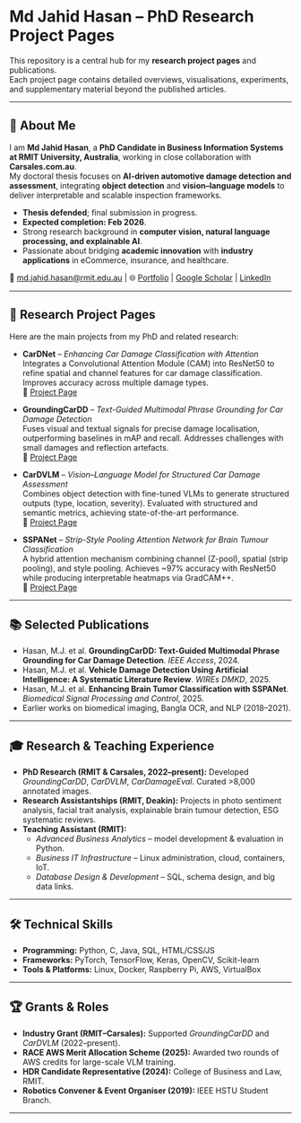 # Md Jahid Hasan – PhD Research Project Pages

This repository is a central hub for my **research project pages** and publications.  
Each project page contains detailed overviews, visualisations, experiments, and supplementary material beyond the published articles.  

---

## 👤 About Me

I am **Md Jahid Hasan**, a **PhD Candidate in Business Information Systems at RMIT University, Australia**, working in close collaboration with **Carsales.com.au**.  
My doctoral thesis focuses on **AI-driven automotive damage detection and assessment**, integrating **object detection** and **vision–language models** to deliver interpretable and scalable inspection frameworks.  

- **Thesis defended**; final submission in progress.  
- **Expected completion: Feb 2026**.  
- Strong research background in **computer vision, natural language processing, and explainable AI**.  
- Passionate about bridging **academic innovation** with **industry applications** in eCommerce, insurance, and healthcare.  

📧 md.jahid.hasan@rmit.edu.au | 🌐 [Portfolio](https://hellojahid.github.io) | [Google Scholar](https://scholar.google.com/citations?user=7gQWnDMAAAAJ&hl=en) | [LinkedIn](https://www.linkedin.com/in/hellojahid/)

---

## 📑 Research Project Pages

Here are the main projects from my PhD and related research:

- **CarDNet** – *Enhancing Car Damage Classification with Attention*  
  Integrates a Convolutional Attention Module (CAM) into ResNet50 to refine spatial and channel features for car damage classification. Improves accuracy across multiple damage types.  
  🔗 [Project Page](https://hellojahid.github.io/paper/cardnet/cardnet.html)

- **GroundingCarDD** – *Text-Guided Multimodal Phrase Grounding for Car Damage Detection*  
  Fuses visual and textual signals for precise damage localisation, outperforming baselines in mAP and recall. Addresses challenges with small damages and reflection artefacts.  
  🔗 [Project Page](https://hellojahid.github.io/paper/groundingcardd/groundingcardd.html)

- **CarDVLM** – *Vision–Language Model for Structured Car Damage Assessment*  
  Combines object detection with fine-tuned VLMs to generate structured outputs (type, location, severity). Evaluated with structured and semantic metrics, achieving state-of-the-art performance.  
  🔗 [Project Page](https://hellojahid.github.io/paper/cardvlm/cardvlm.html)

- **SSPANet** – *Strip-Style Pooling Attention Network for Brain Tumour Classification*  
  A hybrid attention mechanism combining channel (Z-pool), spatial (strip pooling), and style pooling. Achieves ~97% accuracy with ResNet50 while producing interpretable heatmaps via GradCAM++.  
  🔗 [Project Page](https://hellojahid.github.io/paper/sspanet/sspanet.html)

---

## 📚 Selected Publications

- Hasan, M.J. et al. **GroundingCarDD: Text-Guided Multimodal Phrase Grounding for Car Damage Detection**. *IEEE Access*, 2024.  
- Hasan, M.J. et al. **Vehicle Damage Detection Using Artificial Intelligence: A Systematic Literature Review**. *WIREs DMKD*, 2025.  
- Hasan, M.J. et al. **Enhancing Brain Tumor Classification with SSPANet**. *Biomedical Signal Processing and Control*, 2025.  
- Earlier works on biomedical imaging, Bangla OCR, and NLP (2018–2021).  

---

## 🎓 Research & Teaching Experience

- **PhD Research (RMIT & Carsales, 2022–present):** Developed *GroundingCarDD*, *CarDVLM*, *CarDamageEval*. Curated >8,000 annotated images.  
- **Research Assistantships (RMIT, Deakin):** Projects in photo sentiment analysis, facial trait analysis, explainable brain tumour detection, ESG systematic reviews.  
- **Teaching Assistant (RMIT):**  
  - *Advanced Business Analytics* – model development & evaluation in Python.  
  - *Business IT Infrastructure* – Linux administration, cloud, containers, IoT.  
  - *Database Design & Development* – SQL, schema design, and big data links.  

---

## 🛠️ Technical Skills

- **Programming:** Python, C, Java, SQL, HTML/CSS/JS  
- **Frameworks:** PyTorch, TensorFlow, Keras, OpenCV, Scikit-learn  
- **Tools & Platforms:** Linux, Docker, Raspberry Pi, AWS, VirtualBox  

---

## 🏆 Grants & Roles

- **Industry Grant (RMIT–Carsales):** Supported *GroundingCarDD* and *CarDVLM* (2022–present).  
- **RACE AWS Merit Allocation Scheme (2025):** Awarded two rounds of AWS credits for large-scale VLM training.  
- **HDR Candidate Representative (2024):** College of Business and Law, RMIT.  
- **Robotics Convener & Event Organiser (2019):** IEEE HSTU Student Branch.  

---


